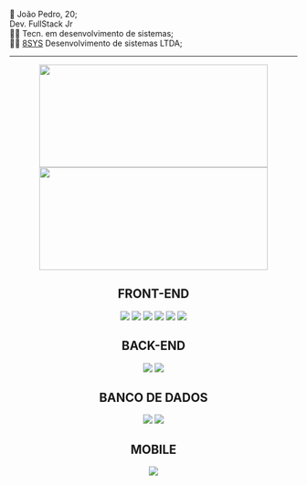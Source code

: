 <p>📌 João Pedro, 20;<br>
 Dev. FullStack Jr<br>
👨‍🎓 Tecn. em desenvolvimento de sistemas;<br>
  👨‍💻 <a href="https://8sys.com.br/" target="_blank" >8SYS</a> Desenvolvimento de sistemas LTDA;</p>
 
<hr>

<div align="center">
  <a href="https://github.com/joaopnk">
    <img width="400px" height="180em" src="https://github-readme-stats.vercel.app/api?username=joaopnk&show_icons=true&theme=midnight-purple&include_all_commits=true&count_private=true">
    <img width="400px" height="180em" src="https://github-readme-stats.vercel.app/api/top-langs?username=joaopnk&layout=compact&langs_count=7&theme=dark"/>
  </a>
</div>

<div align="center">
  <h2>FRONT-END</h2>
  <img src="https://img.shields.io/badge/HTML5-E34F26?style=for-the-badge&logo=html5&logoColor=white"/>
  <img src="https://img.shields.io/badge/CSS3-1572B6?style=for-the-badge&logo=css3&logoColor=white"/>
  <img src="https://img.shields.io/badge/JavaScript-323330?style=for-the-badge&logo=javascript&logoColor=F7DF1E"/>
  <img src="https://img.shields.io/badge/Vue.js-35495E?style=for-the-badge&logo=vuedotjs&logoColor=4FC08D"/>
  <img src="https://img.shields.io/badge/Bootstrap-563D7C?style=for-the-badge&logo=bootstrap&logoColor=white"/>
  <img src="https://img.shields.io/badge/jQuery-0769AD?style=for-the-badge&logo=jquery&logoColor=white"/>
  <h2>BACK-END</h2>
  <img src="https://img.shields.io/badge/PHP-777BB4?style=for-the-badge&logo=php&logoColor=white">
  <img src="https://img.shields.io/badge/Java-ED8B00?style=for-the-badge&logo=java&logoColor=white">
  <h2>BANCO DE DADOS</h2>
  <img src="https://img.shields.io/badge/MySQL-005C84?style=for-the-badge&logo=mysql&logoColor=white" />
  <img src="https://img.shields.io/badge/PostgreSQL-316192?style=for-the-badge&logo=postgresql&logoColor=white" />
  <h2>MOBILE</h2>
  <img src="https://img.shields.io/badge/Android-3DDC84?style=for-the-badge&logo=android&logoColor=white"/>
  
</div>
